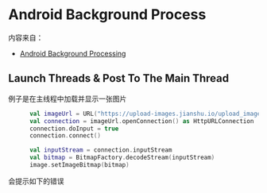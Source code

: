 # Android Background Process

内容来自：

+ [Android Background Processing](https://www.raywenderlich.com/10376966-android-background-processing)



## Launch Threads & Post To The Main Thread

例子是在主线程中加载并显示一张图片

```kotlin
      val imageUrl = URL("https://upload-images.jianshu.io/upload_images/5809200-a99419bb94924e6d.jpg?imageMogr2/auto-orient/strip%7CimageView2/2/w/1240")
      val connection = imageUrl.openConnection() as HttpURLConnection
      connection.doInput = true
      connection.connect()

      val inputStream = connection.inputStream
      val bitmap = BitmapFactory.decodeStream(inputStream)
      image.setImageBitmap(bitmap)
```

会提示如下的错误

